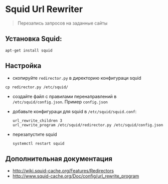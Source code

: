 # Squid Url Rewriter
>Перезапись запросов на заданные сайты

## Установка Squid:
```
apt-get install squid
```

## Настройка
- скопируйте `redirector.py` в директорию конфигураци squid
```
cp redirector.py /etc/squid/
```
- создайте файл с правилами перенаправлений в `/etc/squid/config.json`. Пример `config.json`
- добавьте конфигураци для squid в `/etc/squid/squid.conf`:

  ```
  url_rewrite_children 3 
  url_rewrite_program /etc/squid/redirector.py /etc/squid/config.json
  ```
- перезапустите squid
  ```
  systemctl restart squid
  ```

## Дополнительная документация
  - http://wiki.squid-cache.org/Features/Redirectors
  - http://www.squid-cache.org/Doc/config/url_rewrite_program
